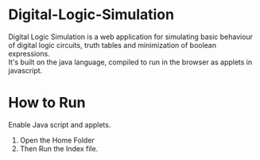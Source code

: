 # Digital-Logic-Simulation
Digital Logic Simulation is a web application for simulating basic behaviour of digital logic circuits, truth tables and minimization of boolean expressions.  </br>
It's built on the java language, compiled to run in the browser as applets in javascript.

# How to Run </br>
Enable Java script and applets.
1. Open the Home Folder </br>
2. Then Run the Index file.
